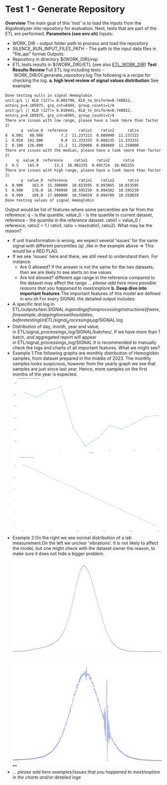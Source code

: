 # Test 1 - Generate Repository

**Overview**
The main goal of this 'test' is to load the inputs from the AlgoAnalyzer into repository for evaluation.
Next, tests that are part of the ETL are performed.
**Parameters (see env.sh)**
Inputs: 
- WORK_DIR - output folder path to process and load the repository
- SILENCE_RUN_INPUT_FILES_PATH - The path to the input data files in "file_api" format
Outputs:
- Repository in directory ${WORK_DIR}/rep
- ETL tests results in ${WORK_DIR}/ETL (see also [ETL_WORK_DIR](/Repositories/Solution%20details%20-%20ETL_process%20tool/High%20level%20-%20important%20paths/WORK_DIR))
**Test Results Review**
Full ETL log including tests - WORK_DIR/01.generate_repository.log
The following is a recipe for checking the log.
**a. high level review of signal values distribution**
See example:
```
Done testing nulls in signal Hemoglobin
unit:g/L || KLD (127)= 0.005790, KLD_to_Uniform=0.740022, entory_p=4.105875, grp_cnt=8444, group_counts=1/4
unit:g/l || KLD (127)= 0.010441, KLD_to_Uniform=0.740022, entory_p=4.105875, grp_cnt=6995, group_counts=2/4
There are issues with low range, please have a look (more than factor 3)
       q  value_0  reference     ratio1    ratio2      ratio
0  0.001   80.908        7.2  11.237223  0.088990  11.237223
1  0.010  102.000        9.0  11.333333  0.088235  11.333333
2  0.100  126.000       11.2  11.250000  0.088889  11.250000
There are issues with the median, please have a look (more than factor 2)
     q  value_0  reference     ratio1    ratio2      ratio
3  0.5    145.0       13.3  10.902255  0.091724  10.902255
There are issues with high range, please have a look (more than factor 3)
       q  value_0  reference     ratio1    ratio2      ratio
4  0.900    163.0  15.300000  10.653595  0.093865  10.653595
5  0.990    178.0  16.799999  10.595239  0.094382  10.595239
6  0.999    189.0  17.900000  10.558659  0.094709  10.558659
Done testing values of signal Hemoglobin
```
Output would be list of features where some percentiles are far from the reference:
q - is the quantile, value_0 - is the quantile in current dataset, reference - the quantile in the reference dataset. ratio1 = value_0 / reference, ratio2 = 1 / ratio1, ratio = max(ratio1, ratio2).
What may be the reason?
- If unit transformation is wrong, we expect several 'issues' for the same signal with different percentiles (q) ,like in the example above => This would be a RED FLAG.
- If we see 'issues' here and there, we still need to understand them. For instance:
  - Are 0 allowed? if the answer is not the same for the two datasets, then we are likely to see alerts on low values
  - Are kid allowed? different age range in the reference compared to the dataset may affect the range
*... please add here more possible reasons that you happened to meet/explore*
**b. Deep dive into important features**
The important features of this model are defined in env.sh
For every SIGNAL the detailed output includes:
- A specific test log in ETL/outputs/test.$SIGNAL.log and logs from processing instructions (if were, for example, dropping lines without dates, before testing) in ETL/signal_processings_log/$SIGNAL.log
- Distribution of day, month, year and value, in ETL/signal_processings_log/SIGNAL/batches/, If we have more than 1 batch, and aggregated report will appear in ETL/signal_processings_log/SIGNAL
It is recommended to manually check the logs and charts of all important features.
What we might see?
- Example 1:The following graphs are monthly distribution of Hemoglobin samples, from dataset prepared in the middle of 2023. The monthly samples looks suspicious, however from the yearly graph we see that samples are just since last year. Hence, more samples on the first months of the year is expected.
<img src="/attachments/13926413/13926420.png"/><img src="/attachments/13926413/13926421.png"/>
- Example 2:On the right we see normal distribution of a lab measurement.On the left we unclear 'vibrations'. It is not likely to affect the model, but one might check with the dataset owner the reason, to make sure it does not hide a bigger problem.<img src="/attachments/13926413/13926422.png"/>         <img src="/attachments/13926413/13926423.png"/>**
- *... please add here examples/issues that you happened to meet/explore in the charts and/or detailed logs*
 
